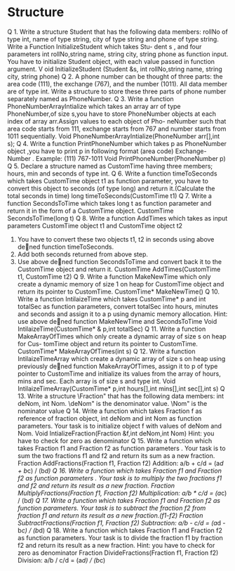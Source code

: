 # Structure
Q 1. Write a structure Student that has the following data members: rollNo of type int, name of type
string, city of type string and phone of type string. Write a Function InitializeStudent which takes Stu-
dent s , and four parameters int rollNo,string name, string city, string phone as function input. You have to
initialize Student object, with each value passed in function argument.
V oid InitializeStudent (Student &s, int rollNo,string name, string city, string phone)
Q 2. A phone number can be thought of three parts: the area code (111), the exchange (767), and the
number (1011). All data member are of type int. Write a structure to store these three parts of phone
number separately named as PhoneNumber.
Q 3. Write a function PhoneNumberArrayIntialize which takes an array arr of type PhoneNumber,of size
s,you have to store PhoneNumber objects at each index of array arr.Assign values to each object of Pho-
neNumber such that area code starts from 111, exchange starts from 767 and number starts from 1011
sequentially.
Void PhoneNumberArrayIntialize(PhoneNumber arr[],int s);
Q 4. Write a function PrintPhoneNumber which takes p as PhoneNumber object ,you have to print p in
following format
(area code) Exchange-Number .
Example: (111) 767-1011
Void PrintPhoneNumber(PhoneNumber p)
Q 5. Declare a structure named as CustomTime having three members; hours, min and seconds of type int.
Q 6. Write a function timeToSeconds which takes CustomTime object t1 as function parameter, you have
to convert this object to seconds (of type long) and return it.(Calculate the total seconds in time)
long timeToSeconds(CustomTime t1)
Q 7. Write a function SecondsToTime which takes long t as function parameter and return it in the form of
a CustomTime object. CustomTime SecondsToTime(long t)
Q 8. Write a function AddTimes which takes as input parameters CustomTime object t1 and CustomTime
object t2
1. You have to convert these two objects t1, t2 in seconds using above dened function timeToSeconds.
2. Add both seconds returned from above step.
3. Use above dened function SecondsToTime and convert back it to the CustomTime object and return it.
CustomTime AddTimes(CustomTime t1, CustomTime t2)
Q 9. Write a function MakeNewTime which only create a dynamic memory of size 1 on heap for CustomTime
object and return its pointer to CustomTime.
CustomTime* MakeNewTime()
Q 10. Write a function IntilaizeTime which takes CustomTime* p and int totalSec as function parameters,
convert totalSec into hours, minutes and seconds and assign it to a p using dynamic memory allocation.
Hint: use above dened function MakeNewTime and SecondsToTime
Void IntilaizeTime(CustomTime* & p,int totalSec)
Q 11. Write a function MakeArrayOfTimes which only create a dynamic array of size s on heap for Cus-
tomTime object and return its pointer to CustomTime.
CustomTime* MakeArrayOfTimes(int s)
Q 12. Write a function IntilaizeTimeArray which create a dynamic array of size s on heap using previously
dened function MakeArrayOfTimes, assign it to p of type pointer to CustomTime and initialize its values
from the array of hours, mins and sec. Each array is of size s and type int.
Void IntilaizeTimeArray(CustomTime* p,int hours[],int mins[],int sec[],int s)
Q 13. Write a structure \Fraction" that has the following data members: int deNom, int Nom.
\deNom" is the denominator value.
\Nom" is the nominator value
Q 14. Write a function which takes Fraction f as reference of fraction object, int deNom and int Nom as
function parameters. Your task is to initialize object f with values of deNom and Nom.
Void IntializeFraction(Fraction &f,int deNom,int Nom)
Hint: you have to check for zero as denominator
Q 15. Write a function which takes Fraction f1 and Fraction f2 as function parameters . Your task is to sum
the two fractions f1 and f2 and return its sum as a new fraction.
Fraction AddFractions(Fraction f1, Fraction f2)
Addition: a/b + c/d = (a*d + b*c) / (b*d)
Q 16. Write a function which takes Fraction f1 and Fraction f2 as function parameters . Your task is to
multiply the two fractions f1 and f2 and return its result as a new fraction.
Fraction MultiplyFractions(Fraction f1, Fraction f2)
Multiplication: a/b * c/d = (a*c) / (b*d)
Q 17. Write a function which takes Fraction f1 and Fraction f2 as function parameters. Your task is to
subtract the fraction f2 from fraction f1 and return its result as a new fraction.(f1-f2)
Fraction SubtractFractions(Fraction f1, Fraction f2)
Subtraction: a/b - c/d = (a*d - b*c) / (b*d)
Q 18. Write a function which takes Fraction f1 and Fraction f2 as function parameters.
Your task is to divide the fraction f1 by fraction f2 and return its result as a new fraction.
Hint: you have to check for zero as denominator
Fraction DivideFractions(Fraction f1, Fraction f2)
Division: a/b / c/d = (a*d) / (b*c)